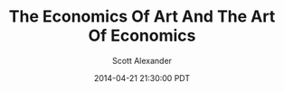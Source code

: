 ---
layout: podcast
title: "The Economics Of Art And The Art Of Economics"
author: Scott Alexander
description: https://slatestarcodex.com/2014/04/21/the-economics-of-art-and-the-art-of-economics/
date: 2014-04-21 21:30:00 PDT
length: 752769
duration: 188
guid: the-economics-of-art-and-the-art-of-economics
---
